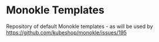# Monokle Templates

Repository of default Monokle templates - as will be used by https://github.com/kubeshop/monokle/issues/195



